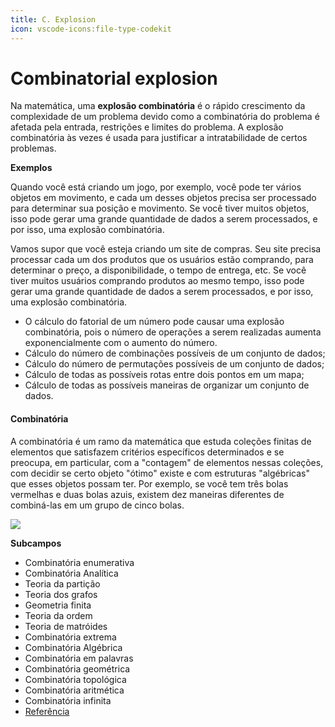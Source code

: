 ```yaml
---
title: C. Explosion
icon: vscode-icons:file-type-codekit
---
```


# Combinatorial explosion

Na matemática, uma **explosão combinatória** é o rápido crescimento da complexidade de um problema devido como a combinatória do problema é afetada pela entrada, restrições e limites do problema. A explosão combinatória às vezes é usada para justificar a intratabilidade de certos problemas.


**Exemplos**

Quando você está criando um jogo, por exemplo, você pode ter vários objetos em movimento, e cada um desses objetos precisa ser processado para determinar sua posição e movimento. Se você tiver muitos objetos, isso pode gerar uma grande quantidade de dados a serem processados, e por isso, uma explosão combinatória.


Vamos supor que você esteja criando um site de compras. Seu site precisa processar cada um dos produtos que os usuários estão comprando, para determinar o preço, a disponibilidade, o tempo de entrega, etc. Se você tiver muitos usuários comprando produtos ao mesmo tempo, isso pode gerar uma grande quantidade de dados a serem processados, e por isso, uma explosão combinatória.

- O cálculo do fatorial de um número pode causar uma explosão combinatória, pois o número de operações a serem realizadas aumenta exponencialmente com o aumento do número.
- Cálculo do número de combinações possíveis de um conjunto de dados;
- Cálculo do número de permutações possíveis de um conjunto de dados;
- Cálculo de todas as possíveis rotas entre dois pontos em um mapa;
- Cálculo de todas as possíveis maneiras de organizar um conjunto de dados.

#### Combinatória

A combinatória é um ramo da matemática que estuda coleções finitas de elementos que satisfazem critérios específicos determinados e se preocupa, em particular, com a "contagem" de elementos nessas coleções, com decidir se certo objeto "ótimo" existe e com estruturas "algébricas" que esses objetos possam ter. Por exemplo, se você tem três bolas vermelhas e duas bolas azuis, existem dez maneiras diferentes de combiná-las em um grupo de cinco bolas.

![](https://upload.wikimedia.org/wikipedia/commons/thumb/a/a2/Automata_theory.svg/300px-Automata_theory.svg.png)

**Subcampos**
- Combinatória enumerativa
- Combinatória Analítica
- Teoria da partição
- Teoria dos grafos
- Geometria finita
- Teoria da ordem
- Teoria de matróides
- Combinatória extrema
- Combinatória Algébrica
- Combinatória em palavras
- Combinatória geométrica
- Combinatória topológica
- Combinatória aritmética
- Combinatória infinita
- [Referência](https://en.wikipedia.org/wiki/Combinatorics)